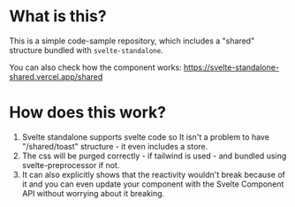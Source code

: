 # What is this?

This is a simple code-sample repository, which includes a "shared" structure bundled with `svelte-standalone`.

You can also check how the component works: https://svelte-standalone-shared.vercel.app/shared

# How does this work?

1. Svelte standalone supports svelte code so It isn't a problem to have "/shared/toast" structure - it even includes a store.
2. The css will be purged correctly - if tailwind is used - and bundled using svelte-preprocessor if not.
3. It can also explicitly shows that the reactivity wouldn't break because of it and you can even update your component with the Svelte Component API without worrying about it breaking.
